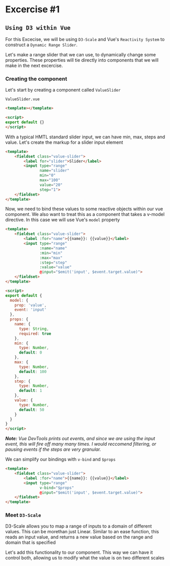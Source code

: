 # Excercise #1

## `Using D3 within Vue`

For this Excecise, we will be using `D3-Scale` and Vue's `Reactivity System` to
construct a `Dynamic Range Slider`.

Let's make a range slider that we can use, to dynamically change some
properties. These properties will tie directly into components that we will make
in the next excercise.

### Creating the component

Let's start by creating a component called `ValueSlider`

`ValueSlider.vue`

```html
<template></template>

<script>
export default {}
</script>
```

With a typical HMTL standard slider input, we can have min, max, steps and
value. Let's create the markup for a slider input element

```html
<template>
    <fieldset class="value-slider">
        <label for="slider">Slider</label>
        <input type="range"
               name="slider"
               min="0"
               max="100"
               value="20"
               step="1">
    </fieldset>
</template>
```

Now, we need to bind these values to some reactive objects within our vue
component. We also want to treat this as a component that takes a v-model
directive. In this case we will use Vue's `model` property

```html
<template>
    <fieldset class="value-slider">
        <label :for="name">{{name}}: {{value}}</label>
        <input type="range"
               :name="name"
               :min="min"
               :max="max"
               :step="step"
               :value="value"
               @input="$emit('input', $event.target.value)">
    </fieldset>
</template>

<script>
export default {
  model: {
    prop: 'value',
    event: 'input'
  },
  props: {
    name: {
      type: String,
      required: true
    },
    min: {
      type: Number,
      default: 0
    },
    max: {
      type: Number,
      default: 100
    },
    step: {
      type: Number,
      default: 1
    },
    value: {
      type: Number,
      default: 50
    }
  }
}
</script>
```

_**Note:** Vue DevTools prints out events, and since we are using the input
event, this will fire off many many times. I would reccomend filtering, or
pausing events if the steps are very granular._

We can simplify our bindings with `v-bind` and `$props`

```html
<template>
    <fieldset class="value-slider">
        <label :for="name">{{name}}: {{value}}</label>
        <input type="range"
               v-bind="$props"
               @input="$emit('input', $event.target.value)">
    </fieldset>
</template>
```

### Meet `D3-Scale`

D3-Scale allows you to map a range of inputs to a domain of different values.
This can be morethan just Linear. Similar to an ease function, this reads an
input value, and returns a new value based on the range and domain that is
specified

Let's add this functionality to our component. This way we can have it control
both, allowing us to modify what the value is on two different scales

```html

```

